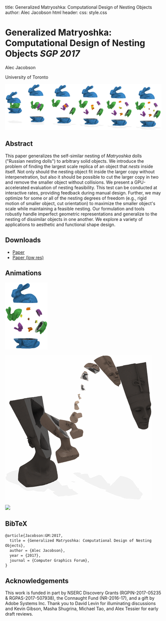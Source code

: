 title: Generalized Matryoshka: Computational Design of Nesting Objects
author: Alec Jacobson
html header: <meta property="og:image" content="http://www.dgp.toronto.edu/projects/matryoshka/matryoshka-teaser.jpg" />
<meta property="og:description" content="This paper generalizes the
self-similar nesting of Matryoshka dolls (&quot;Russian nesting dolls&quot;) to
arbitrary solid objects. We introduce the problem of finding the largest scale
replica of an object that nests inside itself. Not only should the nesting
object fit inside the larger copy without interpenetration, but also it should
be possible to cut the larger copy in two and remove the smaller object without
collisions. We present a GPU-accelerated evaluation of nesting feasibility.
This test can be conducted at interactive rates, providing feedback during
manual design. Further, we may optimize for some or all of the nesting degrees
of freedom (e.g., rigid motion of smaller object, cut orientation) to maximize
the smaller object's scale while maintaining a feasible nesting. Our
formulation and tools robustly handle imperfect geometric representations and
generalize to the nesting of dissimilar objects in one another. We explore a
variety of applications to aesthetic and functional shape design.
" />
css: style.css

# Generalized Matryoshka: Computational Design of Nesting Objects _SGP 2017_

<div class=authors>

Alec Jacobson

University of Toronto

</div>

![](matryoshka-teaser.jpg)

## Abstract

This paper generalizes the self-similar nesting of _Matryoshka_ dolls ("Russian
nesting dolls") to arbitrary solid objects. We introduce the problem of finding
the largest scale replica of an object that _nests_ inside itself. Not only
should the nesting object fit inside the larger copy without interpenetration,
but also it should be possible to cut the larger copy in two and remove the
smaller object without collisions. We present a GPU-accelerated evaluation of
nesting feasibility. This test can be conducted at interactive rates, providing
feedback during manual design. Further, we may optimize for some or all of the
nesting degrees of freedom (e.g., rigid motion of smaller object, cut
orientation) to maximize the smaller object's scale while maintaining a
feasible nesting. Our formulation and tools robustly handle imperfect geometric
representations and generalize to the nesting of dissimilar objects in one
another. We explore a variety of applications to aesthetic and functional shape
design.

## Downloads

 - [Paper](generalized-matryoshka-computational-design-of-nesting-objects-sgp-2017-jacobson.pdf )
 - [Paper (low res)](generalized-matryoshka-computational-design-of-nesting-objects-sgp-2017-compressed-jacobson.pdf)

## Animations

![](matryoshka-bunnies.gif)

![](matryoshka-nefertiti-fred-wilson.gif)

![](matryoshka-calavera.gif)

## BibTeX

```
@article{Jacobson:GM:2017,
  title = {Generalized Matryoshka: Computational Design of Nesting Objects},
  author = {Alec Jacobson},
  year = {2017},
  journal = {Computer Graphics Forum}, 
}
```
## Acknowledgements 

This work is funded in part by NSERC Discovery Grants (RGPIN-2017-05235 &
RGPAS-2017-507938), the Connaught Fund (NR-2016-17), and a gift by Adobe
Systems Inc. Thank you to David Levin for illuminating discussions and Kevin
Gibson, Masha Shugrina, Michael Tao, and Alex Tessier for early draft reviews.
